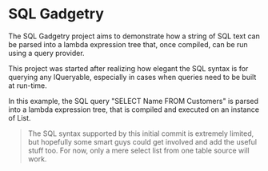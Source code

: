 # SQL Gadgetry
The SQL Gadgetry project aims to demonstrate how a string of SQL text can be parsed into a lambda expression tree that, once compiled, can be run using a query provider.

This project was started after realizing how elegant the SQL syntax is for querying any IQueryable, especially in cases when queries need to be built at run-time.

In this example, the SQL query "SELECT Name FROM Customers" is parsed into a lambda expression tree, that is compiled and executed on an instance of List<Customer>.

> The SQL syntax supported by this initial commit is extremely limited, but hopefully some smart guys could get involved and add the useful stuff too. For now, only a mere select list from one table source will work.
